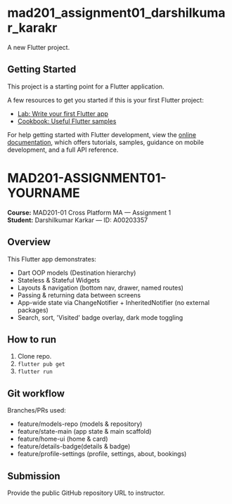# mad201_assignment01_darshilkumar_karakr

A new Flutter project.

## Getting Started

This project is a starting point for a Flutter application.

A few resources to get you started if this is your first Flutter project:

- [Lab: Write your first Flutter app](https://docs.flutter.dev/get-started/codelab)
- [Cookbook: Useful Flutter samples](https://docs.flutter.dev/cookbook)

For help getting started with Flutter development, view the
[online documentation](https://docs.flutter.dev/), which offers tutorials,
samples, guidance on mobile development, and a full API reference.

# MAD201-ASSIGNMENT01-YOURNAME

**Course:** MAD201-01 Cross Platform MA — Assignment 1  
**Student:** Darshilkumar Karkar — ID: A00203357

## Overview
This Flutter app demonstrates:
- Dart OOP models (Destination hierarchy)
- Stateless & Stateful Widgets
- Layouts & navigation (bottom nav, drawer, named routes)
- Passing & returning data between screens
- App-wide state via ChangeNotifier + InheritedNotifier (no external packages)
- Search, sort, 'Visited' badge overlay, dark mode toggling

## How to run
1. Clone repo.
2. `flutter pub get`
3. `flutter run`

## Git workflow
Branches/PRs used:
- feature/models-repo  (models & repository)
- feature/state-main   (app state & main scaffold)
- feature/home-ui      (home & card)
- feature/details-badge(details & badge)
- feature/profile-settings (profile, settings, about, bookings)

## Submission
Provide the public GitHub repository URL to instructor.
